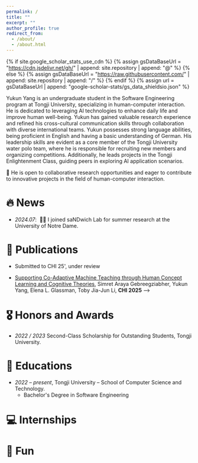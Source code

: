 ```yaml
---
permalink: /
title: ""
excerpt: ""
author_profile: true
redirect_from: 
  - /about/
  - /about.html
---
```


{% if site.google_scholar_stats_use_cdn %}
{% assign gsDataBaseUrl = "https://cdn.jsdelivr.net/gh/" | append: site.repository | append: "@" %}
{% else %}
{% assign gsDataBaseUrl = "https://raw.githubusercontent.com/" | append: site.repository | append: "/" %}
{% endif %}
{% assign url = gsDataBaseUrl | append: "google-scholar-stats/gs_data_shieldsio.json" %}

<span class='anchor' id='about-me'></span>

Yukun Yang is an undergraduate student in the Software Engineering program at Tongji University, specializing in human-computer interaction. He is dedicated to leveraging AI technologies to enhance daily life and improve human well-being. Yukun has gained valuable research experience and refined his cross-cultural communication skills through collaboration with diverse international teams. Yukun possesses strong language abilities, being proficient in English and having a basic understanding of German. His leadership skills are evident as a core member of the Tongji University water polo team, where he is responsible for recruiting new members and organizing competitions. Additionally, he leads projects in the Tongji Enlightenment Class, guiding peers in exploring AI application scenarios.

📢 He is open to collaborative research opportunities and eager to contribute to innovative projects in the field of human-computer interaction.

<!-- My research interest includes human-computer interaction. I have published more than 100 papers at the top international AI conferences with total <a href='https://scholar.google.com/citations?user=DhtAFkwAAAAJ'>google scholar citations <strong><span id='total_cit'>260000+</span></strong></a> (You can also use google scholar badge <a href='https://scholar.google.com/citations?user=DhtAFkwAAAAJ'><img src="https://img.shields.io/endpoint?url={{ url | url_encode }}&logo=Google%20Scholar&labelColor=f6f6f6&color=9cf&style=flat&label=citations"></a>). -->


# 🔥 News
- *2024.07*: &nbsp;🎉🎉 I joined saNDwich Lab for summer research at the University of Notre Dame.

# 📝 Publications 
<!-- 
<div class='paper-box'><div class='paper-box-image'><div><div class="badge">CHI 2025</div><img src='../images/mocha.png' alt="sym" width="100%"></div></div>
<div class='paper-box-text' markdown="1">

[Supporting Co-Adaptive Machine Teaching through Human Concept Learning and Cognitive Theories](../images/mocha.png)

Simret Araya Gebreegziabher, **Yukun Yang**, Elena L. Glassman, Toby Jia-Jun Li

<!-- [**Project**](https://scholar.google.com/citations?view_op=view_citation&hl=zh-CN&user=DhtAFkwAAAAJ&citation_for_view=DhtAFkwAAAAJ:ALROH1vI_8AC) <strong><span class='show_paper_citations' data='DhtAFkwAAAAJ:ALROH1vI_8AC'></span></strong> -->
- Submitted to CHI 25', under review
</div>
</div>

- [Supporting Co-Adaptive Machine Teaching through Human Concept Learning and Cognitive Theories](https://arxiv.org/abs/2409.16561), Simret Araya Gebreegziabher, Yukun Yang, Elena L. Glassman, Toby Jia-Jun Li, **CHI 2025** -->

# 🎖 Honors and Awards
- *2022 / 2023* Second-Class Scholarship for Outstanding Students, Tongji University. 

# 📖 Educations
- *2022 – present*, Tongji University – School of Computer Science and Technology. 
  - Bachelor's Degree in Software Engineering

<!-- # 💬 Invited Talks -->
<!-- - *2021.06*, Lorem ipsum dolor sit amet, consectetur adipiscing elit. Vivamus ornare aliquet ipsum, ac tempus justo dapibus sit amet. 
- *2021.03*, Lorem ipsum dolor sit amet, consectetur adipiscing elit. Vivamus ornare aliquet ipsum, ac tempus justo dapibus sit amet.  \| [\[video\]](https://github.com/) -->

# 💻 Internships
<!-- - *2019.05 - 2020.02*, [Lorem](https://github.com/), China. -->

# 🤽‍ Fun


